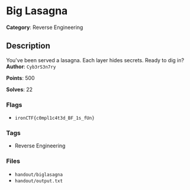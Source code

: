 # Big Lasagna

**Category**: Reverse Engineering

## Description

You've been served a lasagna. Each layer hides secrets. Ready to dig in?  
**Author**: `Cyb3rS3n7ry`

**Points**: 500

**Solves**: 22

### Flags

- `ironCTF{c0mpl1c4t3d_BF_1s_fUn}`

### Tags

- Reverse Engineering

### Files

- `handout/biglasagna`
- `handout/output.txt`
